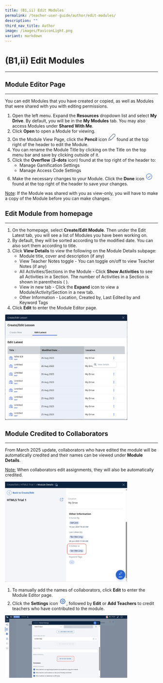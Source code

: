 ```yaml
---
title: (B1,ii) Edit Modules
permalink: /teacher-user-guide/author/edit-modules/
description: ""
third_nav_title: Author
image: /images/FaviconLight.png
variant: markdown
---
```

<h1 id="edit-modules-">(B1,ii) Edit Modules</h1><hr>
<h2 id="-module-editor-page-">Module Editor Page</h2>
<hr>
<p>You can edit Modules that you have created or copied, as well as Modules that were shared with you with editing permissions.</p>
<ol>
<li>Open the left menu. Expand the <strong>Resources</strong> dropdown list and select <strong>My Drive</strong>. By default, you will be in the <strong>My Modules</strong> tab. You may also access Modules under <strong>Shared With Me</strong>.</li>
<li>Click <strong>Open</strong> to open a Module for viewing.</li>
<li>On the Module View Page, click the <strong>Pencil</strong> icon <img style="width:1.5rem; display: inline;" src="/images/Icons/Pencil.svg"> found at the top right of the header to edit the Module.</li>
<li>You can rename the Module Title by clicking on the Title on the top menu bar and save by clicking outside of it.</li>
<li>Click the <strong>Overflow</strong> (<strong>3-dots</strong> icon) found at the top right of the header to:<ul>
<li>Manage Gamification Settings</li>
<li>Manage Access Code Settings</li>
</ul>
</li>
<li>Make the necessary changes to your Module. Click the <strong>Done</strong> icon <img style="width:1.5rem; display: inline;" src="/images/Icons/Done.svg"> found at the top right of the header to save your changes.</li>
</ol>
<p><u>Note</u>: If the Module was shared with you as view-only, you will have to make a copy of the Module before you can make changes.</p>

<h2 id="-edit-module-from-homepage--">Edit Module from homepage</h2>
<hr>
<ol>
	<li>On the homepage, select&nbsp;<b>Create/Edit Module</b>. Then under the&nbsp;Edit Latest tab, you will see a list of Modules you have been working on.
		</li><li>By default, they will be sorted according to the modified date. You can also sort them according to title.
	</li><li>Click <b>View Details</b> to view the following on the Module Details subpage:
		<ul><li>Module title, cover and description (if any)
</li><li> View Teacher Notes toggle - You can toggle on/off to view Teacher Notes (if any)
			</li><li>All Activities/Sections in the Module - Click <b>Show Activities</b> to see all Activities in a Section. The number of Activities in a Section is shown in parenthesis ( ).
			</li><li>View in new tab - Click the <b>Expand</b> icon to view a Module/Activity/Section in a new tab.
</li><li>Other Information - Location, Created by, Last Edited by and Keyword Tags
		</li></ul>
	</li><li>Click <b>Edit</b> to enter the Module Editor page.</li></ol><img style="width: 80%;" src="/images/2Teacher/AU_EditLessons1.png">

<h2 id="-module-credited-to-collaborators--">Module Credited to Collaborators</h2>
<hr>
<p>From March 2025 update, collaborators who have edited the module will be automatically credited and their names can be viewed under <strong>Module Details</strong>.</p>
<p><u>Note:</u> When collaborators edit assignments, they will also be automatically credited.</p>
<img style="width: 80%;" src="/images/2Teacher/Au_ModuleCollaborator1.jpg">
<ol>
<li>To manually add the names of collaborators, click <strong>Edit</strong> to enter the Module Editor page.</li>
	<li>Click the <strong>Settings</strong> icon&nbsp;<img style="width:1.5rem; display: inline;" src="/images/Icons/setting.svg">, followed by <strong>Edit</strong> or <strong>Add Teachers</strong> to credit teachers who have contributed to the module.</li></ol>
<img style="width: 80%;" src="/images/2Teacher/Au_ModuleCollaborator2.jpg">